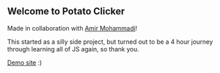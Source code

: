## Welcome to Potato Clicker

Made in collaboration with <a href="https://github.com/AmirMohammadi-1" target="_blank">Amir Mohammadi</a>!

This started as a silly side project, but turned out to be a 4 hour journey through learning all of JS again, so thank you.

<a href="https://riley-ad-clark.github.io/potato-clicker-revamp/Game.html" target="_blank">Demo site</a> :)
